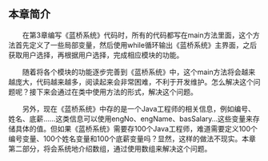 
## 本章简介


&emsp;&emsp;在第3章编写《蓝桥系统》代码时，所有的代码都写在main方法里面，这个方法首先定义了一些局部变量，然后使用while循环输出《蓝桥系统》主界面，之后获取用户选择，再根据用户选择，完成相应模块的功能。

&emsp;&emsp;随着将各个模块的功能逐步完善到《蓝桥系统》中，这个main方法将会越来越庞大，代码越来越多，阅读起来会非常困难，不利于开发维护。怎么解决这个问题呢？接下来会通过在类中使用方法的形式，解决这个问题。

&emsp;&emsp;另外，现在《蓝桥系统》中存的是一个Java工程师的相关信息，例如编号、姓名、底薪……这类信息可以使用engNo、engName、basSalary…这些变量来存储具体的值。但如果《蓝桥系统》需要存100个Java工程师，难道需要定义100个编号变量、100个姓名变量和100个底薪变量吗？显然，这样的做法不现实。本章第二部分，将会系统地介绍数组，通过使用数组来解决这个问题。

 

 

 
